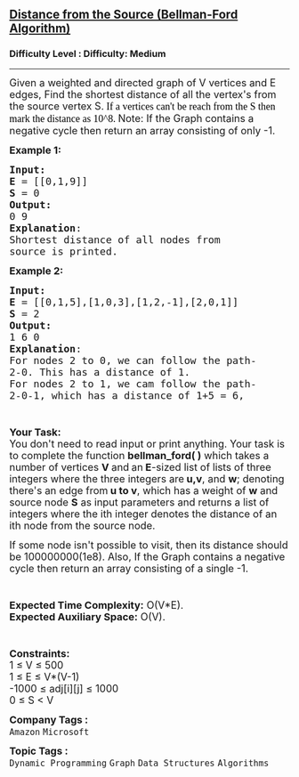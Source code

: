 <h2><a href="https://www.geeksforgeeks.org/problems/distance-from-the-source-bellman-ford-algorithm/1?utm_source=youtube&utm_medium=collab_striver_ytdescription&utm_campaign=distance-from-the-source-bellman-ford-algorithm">Distance from the Source (Bellman-Ford Algorithm)</a></h2><h3>Difficulty Level : Difficulty: Medium</h3><hr><div class="problems_problem_content__Xm_eO"><p><span style="font-size: 18px;">Given a weighted and directed graph of V vertices and E edges, Find the shortest distance of all the vertex's from the source vertex S.</span><span style="background-color: #ffffff;"><span style="color: rgba(0, 0, 0, 0.87); font-family: sofia-pro;"><span style="font-size: 18px;"> <span style="color: #000000;">If a vertices can't be reach from the S then mark the distance as 10^8.</span> </span></span></span><span style="font-size: 18px;">Note: If the Graph contains a negative cycle then return an array consisting of only -1.</span></p>
<p><span style="font-size: 18px;"><strong>Example 1:</strong></span></p>
<pre><span style="font-size: 18px;"><strong>Input:</strong>
<img src="https://media.geeksforgeeks.org/img-practice/PROD/addEditProblem/706218/Web/Other/c8d8b64c-f87e-4b44-ad81-5069e9698985_1685087173.png" alt="">
<strong>E </strong>= [[0,1,9]]
<strong>S </strong>= 0
<strong>Output:</strong>
0 9
<strong>Explanation</strong>:
Shortest distance of all nodes from
source is printed.
</span></pre>
<p><span style="font-size: 18px;"><strong>Example 2:</strong></span></p>
<pre><span style="font-size: 18px;"><strong>Input:</strong>
<img src="https://media.geeksforgeeks.org/img-practice/PROD/addEditProblem/706218/Web/Other/46db67e8-b4da-46d6-a9ab-604249bea60a_1685087173.png" alt="">
<strong>E</strong> = [[0,1,5],[1,0,3],[1,2,-1],[2,0,1]]
<strong>S </strong>= 2
<strong>Output:</strong>
1 6 0
<strong>Explanation</strong>:
For nodes 2 to 0, we can follow the path-
2-0. This has a distance of 1.
For nodes 2 to 1, we cam follow the path-
2-0-1, which has a distance of 1+5 = 6,
</span></pre>
<p>&nbsp;</p>
<p><span style="font-size: 18px;"><strong>Your Task:</strong><br>You don't need to read input or print anything. Your task is to complete the function <strong>bellman_ford( )</strong>&nbsp;which takes a number of vertices <strong>V</strong><strong> </strong>and<strong> </strong>an<strong> E</strong>-sized list of lists of three integers where the three integers are<strong> u,v</strong>, and <strong>w</strong>; denoting there's an edge from<strong> u to v</strong>, which has a weight of <strong>w</strong> and source node <strong>S</strong>&nbsp;as input parameters and returns a list of integers where the ith integer denotes the distance of an ith node from the source node. </span></p>
<p><span style="font-size: 18px;">If some node isn't possible to visit, then its distance should be 100000000(1e8). Also, If the Graph contains a negative cycle then return an array consisting of a single -1.</span></p>
<p>&nbsp;</p>
<p><span style="font-size: 18px;"><strong>Expected Time Complexity:</strong>&nbsp;O(V*E).<br><strong>Expected Auxiliary Space:</strong>&nbsp;O(V).</span></p>
<p>&nbsp;</p>
<p><span style="font-size: 18px;"><strong>Constraints:</strong><br>1 ≤ V ≤ 500<br>1 ≤ E ≤ V*(V-1)<br>-1000 ≤ adj[i][j] ≤ 1000<br>0 ≤ S &lt; V</span></p></div><p><span style=font-size:18px><strong>Company Tags : </strong><br><code>Amazon</code>&nbsp;<code>Microsoft</code>&nbsp;<br><p><span style=font-size:18px><strong>Topic Tags : </strong><br><code>Dynamic Programming</code>&nbsp;<code>Graph</code>&nbsp;<code>Data Structures</code>&nbsp;<code>Algorithms</code>&nbsp;